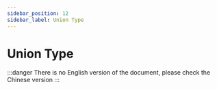 ```yaml
---
sidebar_position: 12
sidebar_label: Union Type
---
```


# Union Type

:::danger
There is no English version of the document, please check the Chinese version
:::
